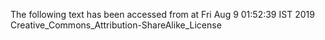 The following text has been accessed from at Fri Aug 9 01:52:39 IST 2019
Creative_Commons_Attribution-ShareAlike_License
